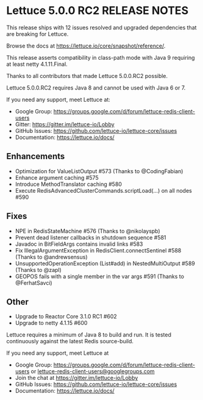 Lettuce 5.0.0 RC2 RELEASE NOTES
==================================

This release ships with 12 issues resolved and upgraded dependencies that are 
breaking for Lettuce. 

Browse the docs at https://lettuce.io/core/snapshot/reference/.

This release asserts compatibility in class-path mode with Java 9 requiring 
at least netty 4.1.11.Final.

Thanks to all contributors that made Lettuce 5.0.0.RC2 possible.

Lettuce 5.0.0.RC2 requires Java 8 and cannot be used with Java 6 or 7.

If you need any support, meet Lettuce at:

* Google Group: https://groups.google.com/d/forum/lettuce-redis-client-users
* Gitter: https://gitter.im/lettuce-io/Lobby
* GitHub Issues: https://github.com/lettuce-io/lettuce-core/issues
* Documentation: https://lettuce.io/docs/

Enhancements
------------
* Optimization for ValueListOutput #573 (Thanks to @CodingFabian)
* Enhance argument caching #575
* Introduce MethodTranslator caching #580
* Execute RedisAdvancedClusterCommands.scriptLoad(…) on all nodes #590

Fixes
-----
* NPE in RedisStateMachine #576 (Thanks to @nikolayspb)
* Prevent dead listener callbacks in shutdown sequence #581
* Javadoc in BitFieldArgs contains invalid links #583
* Fix IllegalArgumentException in RedisClient.connectSentinel #588 (Thanks to @andrewsensus)
* UnsupportedOperationException (List#add) in NestedMultiOutput #589 (Thanks to @zapl)
* GEOPOS fails with a single member in the var args #591 (Thanks to @FerhatSavci)

Other
------
* Upgrade to Reactor Core 3.1.0 RC1 #602
* Upgrade to netty 4.1.15 #600

Lettuce requires a minimum of Java 8 to build and run. It is tested continuously
against the latest Redis source-build.

If you need any support, meet Lettuce at

* Google Group: https://groups.google.com/d/forum/lettuce-redis-client-users
or lettuce-redis-client-users@googlegroups.com
* Join the chat at https://gitter.im/lettuce-io/Lobby
* GitHub Issues: https://github.com/lettuce-io/lettuce-core/issues
* Documentation: https://lettuce.io/docs/
